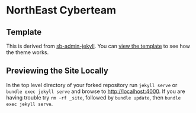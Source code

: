 # NorthEast Cyberteam

## Template

This is derived from [sb-admin-jekyll](https://www.github.com/vsoch/sb-admin-jekyll/).
You can [view the template](https://vsoch.github.io/sb-admin-jekyll/) to see how the theme works.

## Previewing the Site Locally

In the top level directory of your forked repository run `jekyll serve` or `bundle exec jekyll serve` and browse to <http://localhost:4000>. If you are having trouble try `rm -rf _site`, followed by `bundle update`, then `bundle exec jekyll serve`.
